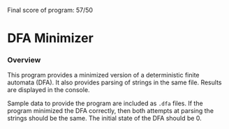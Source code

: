 Final score of program: 57/50
# DFA Minimizer
### Overview
This program provides a minimized version of a deterministic finite automata (DFA). It also provides parsing of strings in the same file. Results are displayed in the console.

Sample data to provide the program are included as `.dfa` files. If the program minimized the DFA correctly, then both attempts at parsing the strings should be the same. The initial state of the DFA should be 0.

